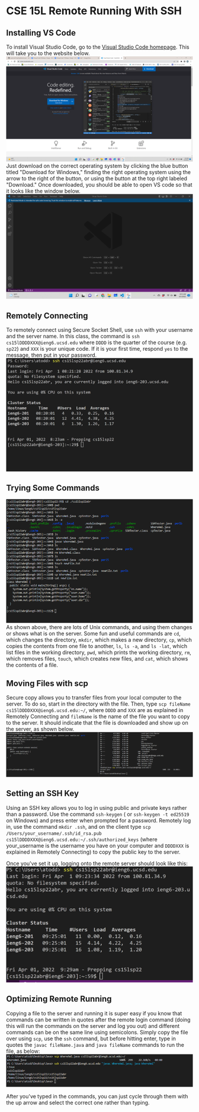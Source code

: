 # CSE 15L Remote Running With SSH

## Installing VS Code
To install Visual Studio Code, go to the [Visual Studio Code homepage](https://code.visualstudio.com/). This will take you to the website below.
![Image](VSCodeDownload.png)
Just download on the correct operating system by clicking the blue button titled "Download for Windows," finding the right operating system using the arrow to the right of the button, or using the button at the top right labeled "Download." Once downloaded, you should be able to open VS code so that it looks like the window below.
![Image](VSCodeWorking.png)

## Remotely Connecting
To remotely connect using Secure Socket Shell, use ```ssh``` with your username and the server name. In this class, the command is ```ssh cs15lDDDDXXX@ieng6.ucsd.edu``` where ```DDDD``` is the quarter of the course (e.g. ```sp22```) and ```XXX``` is your unique code. If it is your first time, respond ```yes``` to the message, then put in your password.
![Image](SecureShell.png)
## Trying Some Commands
![Image](TryingCommands.png)
As shown above, there are lots of Unix commands, and using them changes or shows what is on the server. Some fun and useful commands are ```cd```, which changes the directory, ```mkdir```, which makes a new directory, ```cp```, which copies the contents from one file to another, ```ls```, ```ls -a```, and ```ls -lat```, which list files in the working directory, ```pwd```, which prints the working directory, ```rm```, which removes files, ```touch```, which creates new files, and ```cat```, which shows the contents of a file.
## Moving Files with scp
Secure copy allows you to transfer files from your local computer to the server. To do so, start in the directory with the file. Then, type ```scp fileName cs15lDDDDXXX@ieng6.ucsd.edu:~/```, where ```DDDD``` and ```XXX``` are as explained in Remotely Connecting and ```fileName``` is the name of the file you want to copy to the server. It should indicate that the file is downloaded and show up on the server, as shown below.
![Image](SCP.png)
## Setting an SSH Key
Using an SSH key allows you to log in using public and private keys rather than a password. Use the command ```ssh-keygen``` ( or ```ssh-keygen -t ed25519``` on Windows) and press enter when prompted for a password. Remotely log in, use the command ```mkdir .ssh```, and on the client type ```scp /Users/your_username/.ssh/id_rsa.pub cs15lDDDDXXX@ieng6.ucsd.edu:~/.ssh/authorized_keys``` (where your_username is the username you have on your computer and ```DDDDXXX``` is explained in Remotely Connecting) to copy the public key to the server.


Once you've set it up, logging onto the remote server should look like this:
![Image](RemoteConnection.png)
## Optimizing Remote Running
Copying a file to the server and running it is super easy if you know that commands can be written in quotes after the remote login command (doing this will run the commands on the server and log you out) and different commands can be on the same line using semicolons. Simply copy the file over using ```scp```, use the ```ssh``` command, but before hitting enter, type in quotes the ```javac fileName.java``` and ```java fileName``` commands to run the file, as below:
![Image](OptimizingRemoteRunning.png)

After you've typed in the commands, you can just cycle through them with the up arrow and select the correct one rather than typing.


